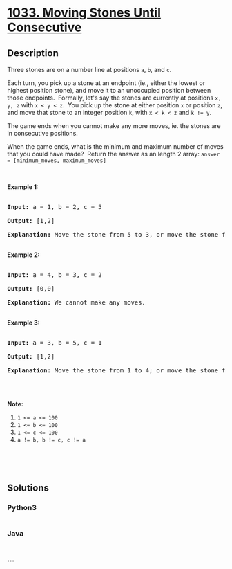 # [1033. Moving Stones Until Consecutive](https://leetcode.com/problems/moving-stones-until-consecutive)



## Description

<p>Three stones are on a number line at positions <code>a</code>, <code>b</code>, and <code>c</code>.</p>



<p>Each turn, you pick up a stone at an endpoint (ie., either the lowest or highest position stone), and move it to an unoccupied position between those&nbsp;endpoints.&nbsp; Formally, let&#39;s say the stones are currently at positions <code>x, y, z</code> with <code>x &lt; y &lt; z</code>.&nbsp; You pick up the stone at either position <code>x</code> or position <code>z</code>, and move that stone to an integer position <code>k</code>, with <code>x &lt; k &lt; z</code> and <code>k != y</code>.</p>



<p>The game ends when you cannot make any more moves, ie. the stones are in consecutive positions.</p>



<p>When the game ends, what is the minimum and maximum number of moves that you could have made?&nbsp; Return the answer as an length 2 array: <code>answer = [minimum_moves, maximum_moves]</code></p>



<p>&nbsp;</p>



<p><strong>Example 1:</strong></p>



<pre>

<strong>Input: </strong>a = <span id="example-input-1-1">1</span>, b = <span id="example-input-1-2">2</span>, c = <span id="example-input-1-3">5</span>

<strong>Output: </strong><span id="example-output-1">[1,2]</span>

<strong>Explanation: </strong>Move the stone from 5 to 3, or move the stone from 5 to 4 to 3.

</pre>



<div>

<p><strong>Example 2:</strong></p>



<pre>

<strong>Input: </strong>a = <span id="example-input-2-1">4</span>, b = <span id="example-input-2-2">3</span>, c = <span id="example-input-2-3">2</span>

<strong>Output: </strong><span id="example-output-2">[0,0]</span>

<strong>Explanation: </strong>We cannot make any moves.

</pre>



<div>

<p><strong>Example 3:</strong></p>



<pre>

<strong>Input: </strong>a = <span id="example-input-3-1">3</span>, b = <span id="example-input-3-2">5</span>, c = <span id="example-input-3-3">1</span>

<strong>Output: </strong><span id="example-output-3">[1,2]</span>

<strong>Explanation: </strong>Move the stone from 1 to 4; or move the stone from 1 to 2 to 4.

</pre>



<p>&nbsp;</p>

</div>

</div>



<p><strong>Note:</strong></p>



<ol>
	<li><code>1 &lt;= a &lt;= 100</code></li>
	<li><code>1 &lt;= b &lt;= 100</code></li>
	<li><code>1 &lt;= c &lt;= 100</code></li>
	<li><code>a != b, b != c, c != a</code></li>
</ol>



<div>

<p>&nbsp;</p>



<div>

<div>&nbsp;</div>

</div>

</div>



## Solutions

<!-- tabs:start -->

### **Python3**

```python

```

### **Java**

```java

```

### **...**

```

```

<!-- tabs:end -->
